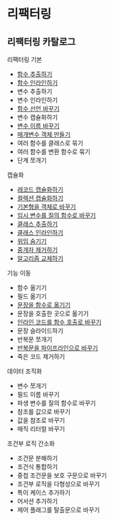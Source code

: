 # 리팩터링

## 리팩터링 카탈로그

리팩터링 기본

- [함수 추출하기](./catalogs/extract-function.md)
- [함수 인라인하기](./catalogs/inline-function.md)
- 변수 추출하기
- 변수 인라인하기
- [함수 선언 바꾸기](./catalogs/change-function-declaration.md)
- 변수 캡슐화하기
- [변수 이름 바꾸기](./catalogs/rename-variable.md)
- [매개변수 객체 만들기](./catalogs/introduce-parameter-object.md)
- 여러 함수를 클래스로 묶기
- 여러 함수를 변환 함수로 묶기
- 단계 쪼개기

캡슐화

- [레코드 캡슐화하기](./catalogs/encapsulate-record.md)
- [컬렉션 캡슐화하기](./catalogs/encapsulate-collection.md)
- [기본형을 객체로 바꾸기](./catalogs/replace-primitive-with-object.md)
- [임시 변수를 질의 함수로 바꾸기](./catalogs/replace-temp-with-query.md)
- [클래스 추출하기](./catalogs/extract-function.md)
- [클래스 인라인하기](./catalogs/inline-class.md)
- [위임 숨기기](./catalogs/hide-delegate.md)
- [중개자 제거하기](./catalogs/remove-intermediary.md)
- [알고리즘 교체하기](./catalogs/substitute-algorithm.md)

기능 이동

- 함수 옮기기
- 필드 옮기기
- [문장을 함수로 옮기기](./catalogs/move-statements-into-function.md)
- 문장을 호출한 곳으로 옮기기
- [인라인 코드를 함수 호출로 바꾸기](./catalogs/replace-inline-code-with-function-call.md)
- 문장 슬라이드하기
- 반복문 쪼개기
- [반복문을 파이프라인으로 바꾸기](./catalogs/replace-loop-with-pipeline.md)
- 죽은 코드 제거하기

데이터 조직화

- 변수 쪼개기
- 필드 이름 바꾸기
- 파생 변수를 질의 함수로 바꾸기
- 참조를 값으로 바꾸기
- 값을 참조로 바꾸기
- 매직 리터럴 바꾸기

조건부 로직 간소화

- 조건문 분해하기
- 조건식 통합하기
- 중첩 조건문을 보호 구문으로 바꾸기
- 조건부 로직을 다형성으로 바꾸기
- 특이 케이스 추가하기
- 어서션 추가하기
- 제어 플래그를 탈출문으로 바꾸기
